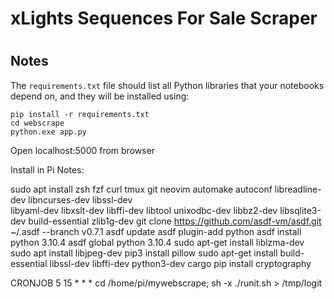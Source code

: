# xLights Sequences For Sale Scraper
#
#

## Notes
The `requirements.txt` file should list all Python libraries that your notebooks
depend on, and they will be installed using:

```
pip install -r requirements.txt
cd webscrape
python.exe app.py
```

Open localhost:5000 from browser


Install in Pi Notes:
 
 sudo apt install zsh fzf curl tmux git neovim automake autoconf libreadline-dev libncurses-dev libssl-dev \
       libyaml-dev libxslt-dev libffi-dev libtool unixodbc-dev libbz2-dev libsqlite3-dev build-essential    zlib1g-dev
 git clone https://github.com/asdf-vm/asdf.git ~/.asdf --branch v0.7.1
 asdf update
 asdf plugin-add python
 asdf install python 3.10.4
 asdf global python 3.10.4
 sudo apt-get install liblzma-dev
 sudo apt install libjpeg-dev
 pip3 install pillow
 sudo apt-get install build-essential libssl-dev libffi-dev     python3-dev cargo
 pip install cryptography
 
 CRONJOB
   5 15 * * * cd /home/pi/mywebscrape; sh -x ./runit.sh > /tmp/logit
